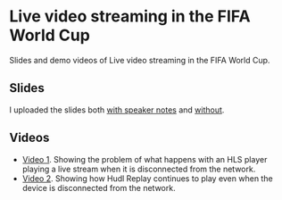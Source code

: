 # Live video streaming in the FIFA World Cup
Slides and demo videos of Live video streaming in the FIFA World Cup.

## Slides
I uploaded the slides both [with speaker notes](./Slides/Slides%20with%20speaker%20notes.pdf) and [without](./Slides/Slides%20without%20speaker%20notes.pdf).

## Videos
* [Video 1](https://youtu.be/OiMdISBVpJ8). Showing the problem of what happens with an HLS player playing a live stream when it is disconnected from the network.
* [Video 2](https://youtu.be/6YlT28Z8g5U). Showing how Hudl Replay continues to play even when the device is disconnected from the network.
